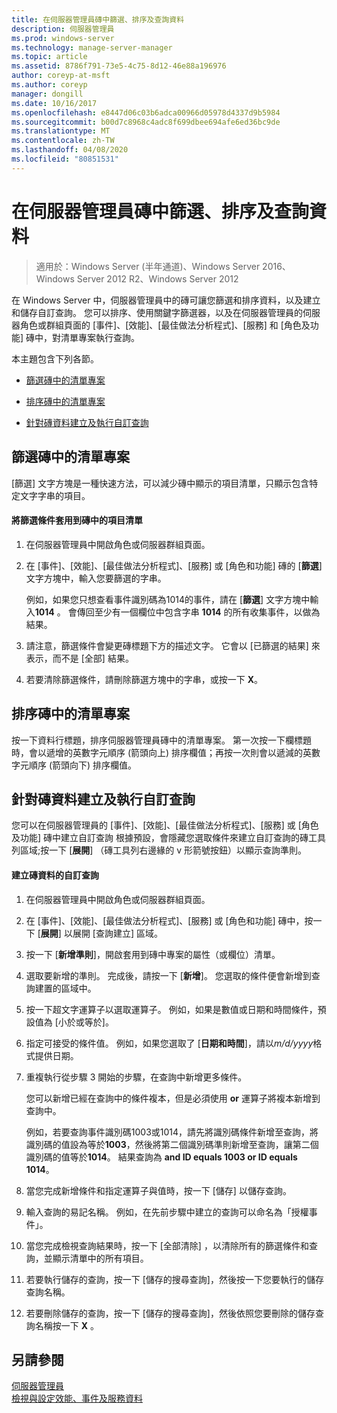 ```yaml
---
title: 在伺服器管理員磚中篩選、排序及查詢資料
description: 伺服器管理員
ms.prod: windows-server
ms.technology: manage-server-manager
ms.topic: article
ms.assetid: 8786f791-73e5-4c75-8d12-46e88a196976
author: coreyp-at-msft
ms.author: coreyp
manager: dongill
ms.date: 10/16/2017
ms.openlocfilehash: e8447d06c03b6adca00966d05978d4337d9b5984
ms.sourcegitcommit: b00d7c8968c4adc8f699dbee694afe6ed36bc9de
ms.translationtype: MT
ms.contentlocale: zh-TW
ms.lasthandoff: 04/08/2020
ms.locfileid: "80851531"
---
```

# <a name="filter-sort-and-query-data-in-server-manager-tiles"></a>在伺服器管理員磚中篩選、排序及查詢資料

>適用於：Windows Server (半年通道)、Windows Server 2016、Windows Server 2012 R2、Windows Server 2012

在 Windows Server 中，伺服器管理員中的磚可讓您篩選和排序資料，以及建立和儲存自訂查詢。 您可以排序、使用關鍵字篩選器，以及在伺服器管理員的伺服器角色或群組頁面的 [事件]、[效能]、[最佳做法分析程式]、[服務] 和 [角色及功能] 磚中，對清單專案執行查詢。  
  
本主題包含下列各節。  
  
-   [篩選磚中的清單專案](#BKMK_tiles)  
  
-   [排序磚中的清單專案](#BKMK_sort)  
  
-   [針對磚資料建立及執行自訂查詢](#BKMK_query)  
  
## <a name="filter-list-entries-in-tiles"></a><a name=BKMK_tiles></a>篩選磚中的清單專案  
[篩選] 文字方塊是一種快速方法，可以減少磚中顯示的項目清單，只顯示包含特定文字字串的項目。  
  
#### <a name="to-apply-a-filter-to-the-list-of-entries-in-a-tile"></a>將篩選條件套用到磚中的項目清單  
  
1.  在伺服器管理員中開啟角色或伺服器群組頁面。  
  
2.  在 [事件]、[效能]、[最佳做法分析程式]、[服務] 或 [角色和功能] 磚的 [**篩選**] 文字方塊中，輸入您要篩選的字串。  
  
    例如，如果您只想查看事件識別碼為1014的事件，請在 [**篩選**] 文字方塊中輸入**1014** 。 會傳回至少有一個欄位中包含字串 **1014** 的所有收集事件，以做為結果。  
  
3.  請注意，篩選條件會變更磚標題下方的描述文字。 它會以 [已篩選的結果] 來表示，而不是 [全部] 結果。  
  
4.  若要清除篩選條件，請刪除篩選方塊中的字串，或按一下 **X**。  
  
## <a name="sort-list-entries-in-tiles"></a><a name=BKMK_sort></a>排序磚中的清單專案  
按一下資料行標題，排序伺服器管理員磚中的清單專案。 第一次按一下欄標題時，會以遞增的英數字元順序 (箭頭向上) 排序欄值；再按一次則會以遞減的英數字元順序 (箭頭向下) 排序欄值。  
  
## <a name="create-and-run-custom-queries-on-tile-data"></a><a name=BKMK_query></a>針對磚資料建立及執行自訂查詢  
您可以在伺服器管理員的 [事件]、[效能]、[最佳做法分析程式]、[服務] 或 [角色及功能] 磚中建立自訂查詢 根據預設，會隱藏您選取條件來建立自訂查詢的磚工具列區域;按一下 [**展開**] （磚工具列右邊緣的 v 形箭號按鈕）以顯示查詢準則。  
  
#### <a name="to-create-a-custom-query-for-tile-data"></a>建立磚資料的自訂查詢  
  
1.  在伺服器管理員中開啟角色或伺服器群組頁面。  
  
2.  在 [事件]、[效能]、[最佳做法分析程式]、[服務] 或 [角色和功能] 磚中，按一下 [**展開**] 以展開 [查詢建立] 區域。  
  
3.  按一下 [**新增準則**]，開啟套用到磚中專案的屬性（或欄位）清單。  
  
4.  選取要新增的準則。 完成後，請按一下 [**新增**]。 您選取的條件便會新增到查詢建置的區域中。  
  
5.  按一下超文字運算子以選取運算子。 例如，如果是數值或日期和時間條件，預設值為 [小於或等於]。  
  
6.  指定可接受的條件值。 例如，如果您選取了 [**日期和時間**]，請以*m/d/yyyy*格式提供日期。  
  
7.  重複執行從步驟 3 開始的步驟，在查詢中新增更多條件。  
  
    您可以新增已經在查詢中的條件複本，但是必須使用 **or** 運算子將複本新增到查詢中。  
  
    例如，若要查詢事件識別碼1003或1014，請先將識別碼條件新增至查詢，將識別碼的值設為等於**1003**，然後將第二個識別碼準則新增至查詢，讓第二個識別碼的值等於**1014**。 結果查詢為 **and ID equals 1003 or ID equals 1014**。  
  
8.  當您完成新增條件和指定運算子與值時，按一下 [儲存] 以儲存查詢。  
  
9. 輸入查詢的易記名稱。 例如，在先前步驟中建立的查詢可以命名為「授權事件」。  
  
10. 當您完成檢視查詢結果時，按一下 [全部清除] ，以清除所有的篩選條件和查詢，並顯示清單中的所有項目。  
  
11. 若要執行儲存的查詢，按一下 [儲存的搜尋查詢]，然後按一下您要執行的儲存查詢名稱。  
  
12. 若要刪除儲存的查詢，按一下 [儲存的搜尋查詢]，然後依照您要刪除的儲存查詢名稱按一下 **X** 。  
  
## <a name="see-also"></a>另請參閱  
[伺服器管理員](server-manager.md)  
[檢視與設定效能、事件及服務資料](view-and-configure-performance-event-and-service-data.md)  
  



